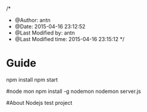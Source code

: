 /* 
* @Author: antn
* @Date:   2015-04-16 23:12:52
* @Last Modified by:   antn
* @Last Modified time: 2015-04-16 23:15:12
*/

# Guide
npm install
npm start

#node mon
npm install -g nodemon
nodemon server.js

#About
Nodejs test project